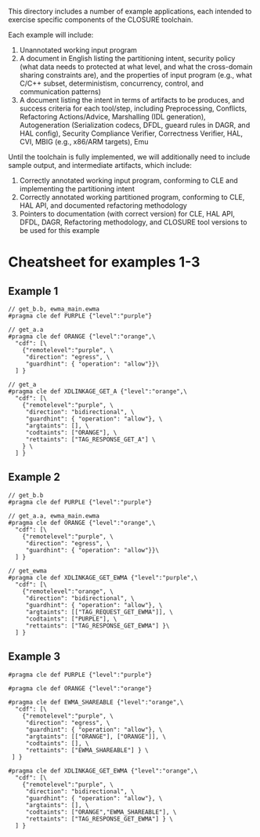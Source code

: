 This directory includes a number of example applications, each intended to
exercise specific components of the CLOSURE toolchain.

Each example will include:
  1. Unannotated working input program 
  2. A document in English listing the partitioning intent, security policy 
     (what data needs to protected at what level, and what the cross-domain 
      sharing constraints are), and the properties of input program (e.g., 
      what C/C++ subset, deterministism, concurrency, control, and communication
      patterns)
  3. A document listing the intent in terms of artifacts to be produces, 
     and success criteria for each tool/step, including Preprocessing,
     Conflicts, Refactoring Actions/Advice, Marshalling (IDL generation),
     Autogeneration (Serialization codecs, DFDL, gueard rules in DAGR, and HAL
     config), Security Compliance Verifier, Correctness Verifier, HAL, CVI, MBIG
     (e.g., x86/ARM targets), Emu
  
Until the toolchain is fully implemented, we will additionally need to include
sample output, and intermediate artifacts, which include:
  1. Correctly annotated working input program, conforming to CLE and 
     implementing the partitioning intent
  2. Correctly annotated working partitioned program, conforming to CLE, 
     HAL API, and documented refactoring methodology
  3. Pointers to documentation (with correct version) for CLE, HAL API, 
     DFDL, DAGR, Refactoring methodology, and CLOSURE tool versions to 
     be used for this example

# Cheatsheet for examples 1-3

## Example 1

```
// get_b.b, ewma_main.ewma
#pragma cle def PURPLE {"level":"purple"}

// get_a.a
#pragma cle def ORANGE {"level":"orange",\
  "cdf": [\
    {"remotelevel":"purple", \
     "direction": "egress", \
     "guardhint": { "operation": "allow"}}\
  ] }

// get_a
#pragma cle def XDLINKAGE_GET_A {"level":"orange",\
  "cdf": [\
    {"remotelevel":"purple", \
     "direction": "bidirectional", \
     "guardhint": { "operation": "allow"}, \
     "argtaints": [], \
     "codtaints": ["ORANGE"], \
     "rettaints": ["TAG_RESPONSE_GET_A"] \
    } \
  ] }
```
  
## Example 2

```
// get_b.b
#pragma cle def PURPLE {"level":"purple"}

// get_a.a, ewma_main.ewma
#pragma cle def ORANGE {"level":"orange",\
  "cdf": [\
    {"remotelevel":"purple", \
     "direction": "egress", \
     "guardhint": { "operation": "allow"}}\
  ] }

// get_ewma
#pragma cle def XDLINKAGE_GET_EWMA {"level":"purple",\
  "cdf": [\
    {"remotelevel":"orange", \
     "direction": "bidirectional", \
     "guardhint": { "operation": "allow"}, \
     "argtaints": [["TAG_REQUEST_GET_EWMA"]], \
     "codtaints": ["PURPLE"], \
     "rettaints": ["TAG_RESPONSE_GET_EWMA"] }\
  ] }
```

## Example 3

```
#pragma cle def PURPLE {"level":"purple"}

#pragma cle def ORANGE {"level":"orange"}

#pragma cle def EWMA_SHAREABLE {"level":"orange",\
  "cdf": [\
    {"remotelevel":"purple", \
     "direction": "egress", \
     "guardhint": { "operation": "allow"}, \
     "argtaints": [["ORANGE"], ["ORANGE"]], \
     "codtaints": [], \
     "rettaints": ["EWMA_SHAREABLE"] } \
 ] }

#pragma cle def XDLINKAGE_GET_EWMA {"level":"orange",\
  "cdf": [\
    {"remotelevel":"purple", \
     "direction": "bidirectional", \
     "guardhint": { "operation": "allow"}, \
     "argtaints": [], \
     "codtaints": ["ORANGE","EWMA_SHAREABLE"], \
     "rettaints": ["TAG_RESPONSE_GET_EWMA"] } \
  ] }
```

